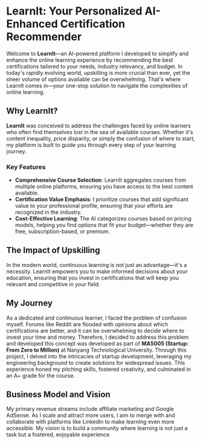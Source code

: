 # LearnIt: Your Personalized AI-Enhanced Certification Recommender

Welcome to **LearnIt**—an AI-powered platform I developed to simplify and enhance the online learning experience by recommending the best certifications tailored to your needs, industry relevancy, and budget. In today's rapidly evolving world, upskilling is more crucial than ever, yet the sheer volume of options available can be overwhelming. That's where LearnIt comes in—your one-stop solution to navigate the complexities of online learning.

## Why LearnIt?

**LearnIt** was conceived to address the challenges faced by online learners who often find themselves lost in the sea of available courses. Whether it's content inequality, price disparity, or simply the confusion of where to start, my platform is built to guide you through every step of your learning journey.

### Key Features
- **Comprehensive Course Selection**: LearnIt aggregates courses from multiple online platforms, ensuring you have access to the best content available.
- **Certification Value Emphasis**: I prioritize courses that add significant value to your professional profile, ensuring that your efforts are recognized in the industry.
- **Cost-Effective Learning**: The AI categorizes courses based on pricing models, helping you find options that fit your budget—whether they are free, subscription-based, or premium.

## The Impact of Upskilling

In the modern world, continuous learning is not just an advantage—it's a necessity. LearnIt empowers you to make informed decisions about your education, ensuring that you invest in certifications that will keep you relevant and competitive in your field.

## My Journey

As a dedicated and continuous learner, I faced the problem of confusion myself. Forums like Reddit are flooded with opinions about which certifications are better, and it can be overwhelming to decide where to invest your time and money. Therefore, I decided to address this problem  and developed this concept was developed as part of **MA5005 (Startup: From Zero to Million)** at Nanyang Technological University. Through this project, I delved into the intricacies of startup development, leveraging my engineering background to create solutions for widespread issues. This experience honed my pitching skills, fostered creativity, and culminated in an A+ grade for the course.

## Business Model and Vision

My primary revenue streams include affiliate marketing and Google AdSense. As I scale and attract more users, I aim to merge with and collaborate with platforms like LinkedIn to make learning even more accessible. My vision is to build a community where learning is not just a task but a fostered, enjoyable experience.
